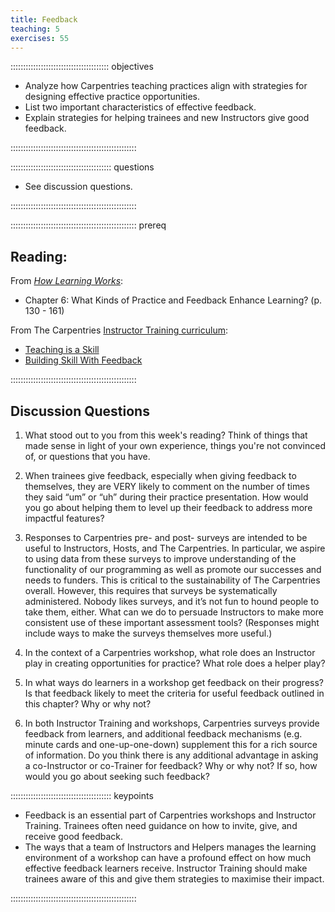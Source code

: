 ```yaml
---
title: Feedback
teaching: 5
exercises: 55
---
```


::::::::::::::::::::::::::::::::::::::: objectives

- Analyze how Carpentries teaching practices align with strategies for designing effective practice opportunities.
- List two important characteristics of effective feedback.
- Explain strategies for helping trainees and new Instructors give good feedback.

::::::::::::::::::::::::::::::::::::::::::::::::::

:::::::::::::::::::::::::::::::::::::::: questions

- See discussion questions.

::::::::::::::::::::::::::::::::::::::::::::::::::

:::::::::::::::::::::::::::::::::::::::::::::::::: prereq

## Reading:

From [*How Learning Works*](https://www.worldcat.org/title/how-learning-works-seven-research-based-principles-for-smart-teaching/oclc/468969206):

* Chapter 6: What Kinds of Practice and Feedback Enhance Learning? (p. 130 - 161)

From The Carpentries [Instructor Training curriculum](https://carpentries.github.io/instructor-training/instructor/index.html): 

* [Teaching is a Skill](https://carpentries.github.io/instructor-training/instructor/11-practice-teaching.html)
* [Building Skill With Feedback](https://carpentries.github.io/instructor-training/instructor/06-feedback.html)


::::::::::::::::::::::::::::::::::::::::::::::::::

## Discussion Questions

1. What stood out to you from this week's reading? Think of things that made sense in light of your own experience, things you're not convinced of, or questions that you have.

1. When trainees give feedback, especially when giving feedback to themselves, they are VERY likely to comment on the number of times they said “um” or “uh” during their practice presentation. How would you go about helping them to level up their feedback to address more impactful features?

1. Responses to Carpentries pre- and post- surveys are intended to be useful to Instructors, Hosts, and The Carpentries. In particular, we aspire to using data from these surveys to improve understanding of the functionality of our programming as well as promote our successes and needs to funders. This is critical to the sustainability of The Carpentries overall. However, this requires that surveys be systematically administered. Nobody likes surveys, and it’s not fun to hound people to take them, either. What can we do to persuade Instructors to make more consistent use of these important assessment tools? (Responses might include ways to make the surveys themselves more useful.)

1. In the context of a Carpentries workshop, what role does an Instructor play in creating opportunities for practice? What role does a helper play?

1. In what ways do learners in a workshop get feedback on their progress? Is that feedback likely to meet the criteria for useful feedback outlined in this chapter? Why or why not?

1. In both Instructor Training and workshops, Carpentries surveys provide feedback from learners, and additional feedback mechanisms (e.g. minute cards and one-up-one-down) supplement this for a rich source of information. Do you think there is any additional advantage in asking a co-Instructor or co-Trainer for feedback? Why or why not? If so, how would you go about seeking such feedback?


:::::::::::::::::::::::::::::::::::::::: keypoints

- Feedback is an essential part of Carpentries workshops and Instructor Training. Trainees often need guidance on how to invite, give, and receive good feedback.
- The ways that a team of Instructors and Helpers manages the learning environment of a workshop can have a profound effect on how much effective feedback learners receive. Instructor Training should make trainees aware of this and give them strategies to maximise their impact. 

::::::::::::::::::::::::::::::::::::::::::::::::::


